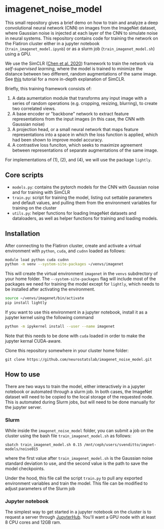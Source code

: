 # imagenet_noise_model

This small repository gives a brief demo on how to train and analyze a deep convolutional neural network (CNN) on images from the ImageNet dataset, where Gaussian noise is injected at each layer of the CNN to simulate noise in neural systems. This repository contains code for training the network on the Flatiron cluster either in a jupyter notebook (`train_imagenet_model.ipynb`) or as a slurm job (`train_imagenet_model.sh`) using a GPU.

We use the SimCLR ([Chen et al. 2020](https://arxiv.org/abs/2002.05709)) framework to train the network via *self-supervised learning*, where the model is trained to minimize the distance between two different, random augmentations of the same image. See [this](https://uvadlc-notebooks.readthedocs.io/en/latest/tutorial_notebooks/tutorial17/SimCLR.html) tutorial for a more in-depth explanation of SimCLR.

Briefly, this training framework consists of:  
1.  A data aumentation module that transforms any input image with a series of random operations (e.g. cropping, resizing, blurring), to create two correlated views.
2. A base encoder or "backbone" network to extract feature representations from the input images (in this case, the CNN with Gaussian noise)
3. A projection head, or a small neural network that maps feature representations into a space in which the loss function is applied, which had been shown to improve model accuracy.
4. A contrastive loss funciton, which seeks to maximize agreement between representations of separate augmentations of the same image. 

For implementations of (1), (2), and (4), we will use the package `lightly`. 

## Core scripts
- `models.py`: contains the pytorch models for the CNN with Gaussian noise and for training with SimCLR
- `train.py`: script for training the model, listing out settable parameters and default values, and pulling them from the environment variables for training on the cluster
- `utils.py`: helper functions for loading ImageNet datasets and dataloaders, as well as helper functions for training and loading models.

## Installation
After connecting to the Flatiron cluster, create and activate a virtual environment with `python`, `cuda`, and `cudnn` loaded as follows:
```bash
module load python cuda cudnn
python -m venv --system-site-packages ~/venvs/imagenet
```
This will create the virtual environment `imagenet` in the `venvs` subdrectory of your home folder. The `--system-site-packages` flag will include most of the packages we need for training the model except for `lightly`, which needs to be installed after activating the environment.
```bash
source ~/venvs/imagenet/bin/activate
pip install lightly
```
If you want to use this environment in a jupyter notebook, install it as a jupyter kernel using the following command
```bash
python -m ipykernel install --user --name imagenet
```
Note that this needs to be done with `cuda` loaded in order to make the jupyter kernal CUDA-aware.

Clone this repository somewhere in your cluster home folder:
```
git clone https://github.com/neurostatslab/imagenet_noise_model.git
```

## How to use
There are two ways to train the model, either interactively in a jupyter notebook or automated through a slurm job. In both cases, the ImageNet dataset will need to be copied to the local storage of the requested node. This is automated during Slurm jobs, but will need to be done manually for the jupyter server.

### Slurm
While inside the `imagenet_noise_model` folder, you can submit a job on the cluster using the bash file `train_imagenet_model.sh` as follows:
```
sbatch train_imagenet_model.sh 0.15 /mnt/ceph/users/svenditto/imgnet-models/noise015
```
where the first value after `train_imagenet_model.sh` is the Gaussian noise standard deviation to use, and the second value is the path to save the model checkpoints. 

Under the hood, this file call the script `train.py` to pull any exported environment variables and train the model. This file can be modified to adjust parameters of the Slurm job

### Jupyter notebook
The simplest way to get started in a jupyter notebook on the cluster is to request a server through [JupyterHub](https://jupyter.flatironinstitute.org/). You'll want a GPU node with at least 8 CPU cores and 12GB ram.
